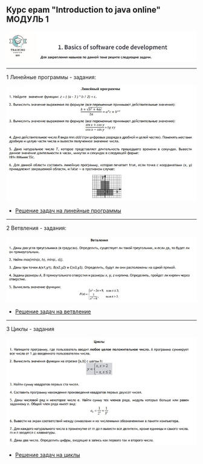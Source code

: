 
## Курс epam "Introduction to java online" МОДУЛЬ 1

![Image text](https://github.com/KolyaDavydov/epam-java-1Basics-of-sowtware-code-development/blob/master/img/Header.JPG)

***
1 Линейные программы - задания:

![Image text](https://github.com/KolyaDavydov/epam-java-1Basics-of-sowtware-code-development/blob/master/img/Linear_Task.JPG)

* [Решение задач на линейные программы](https://github.com/KolyaDavydov/epam-java-1Basics-of-sowtware-code-development/tree/master/src/ru/davydov/basic/linear "Решение задач на тему ЛИНЕЙНЫЕ ПРОГРАММЫ")  
 ***
 
2 Ветвления - задания:

![Image text](https://github.com/KolyaDavydov/epam-java-1Basics-of-sowtware-code-development/blob/master/img/Branches_Tasks.JPG)

* [Решение задач на ветвление](https://github.com/KolyaDavydov/epam-java-1Basics-of-sowtware-code-development/tree/master/src/ru/davydov/basic/branch "Решение задач на тему ВЕТВЛЕНИЯ")
***
3 Циклы - задания

![Image text](https://github.com/KolyaDavydov/epam-java-1Basics-of-sowtware-code-development/blob/master/img/Cycle_Tasks.JPG)

* [Решение задач на циклы](https://github.com/KolyaDavydov/epam-java-1Basics-of-sowtware-code-development/tree/master/src/ru/davydov/basic/cycle "Решение задач на тему ЦИКЛЫ")
